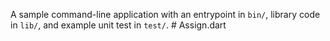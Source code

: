 A sample command-line application with an entrypoint in `bin/`, library code
in `lib/`, and example unit test in `test/`.
#   A s s i g n . d a r t  
 